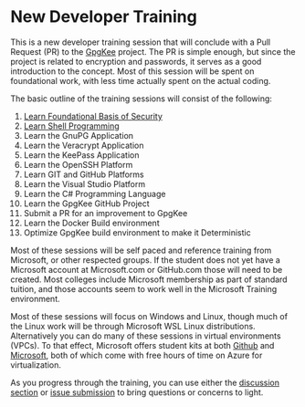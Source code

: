 # New Developer Training

This is a new developer training session that will conclude with a Pull Request (PR) to the [GpgKee]() project.  The PR is simple enough, but since the project is related to encryption and passwords, it serves as a good introduction to the concept.  Most of this session will be spent on foundational work, with less time actually spent on the actual coding.

The basic outline of the training sessions will consist of the following:

1. [Learn Foundational Basis of Security](foundation.md)
2. [Learn Shell Programming](shell.md)
3. Learn the GnuPG Application
4. Learn the Veracrypt Application
5. Learn the KeePass Application
6. Learn the OpenSSH Platform
7. Learn GIT and GitHub Platforms
8. Learn the Visual Studio Platform
9. Learn the C# Programming Language
10. Learn the GpgKee GitHub Project
11. Submit a PR for an improvement to GpgKee
12. Learn the Docker Build environment
13. Optimize GpgKee build environment to make it Deterministic


Most of these sessions will be self paced and reference training from Microsoft, or other respected groups.  If the student does not yet have a Microsoft account at Microsoft.com or GitHub.com those will need to be created.  Most colleges include Microsoft membership as part of standard tuition, and those accounts seem to work well in the Microsoft Training environment.

Most of these sessions will focus on Windows and Linux, though much of the Linux work will be through Microsoft WSL Linux distributions.  Alternatively you can do many of these sessions in virtual environments (VPCs).  To that effect, Microsoft offers student kits at both [Github](
https://education.github.com/pack
) and [Microsoft](
https://learn.microsoft.com/en-us/training/student-hub/
), both of which come with free hours of time on Azure for virtualization.

As you progress through the training, you can use either the [discussion section]() or [issue submission]() to bring questions or concerns to light.